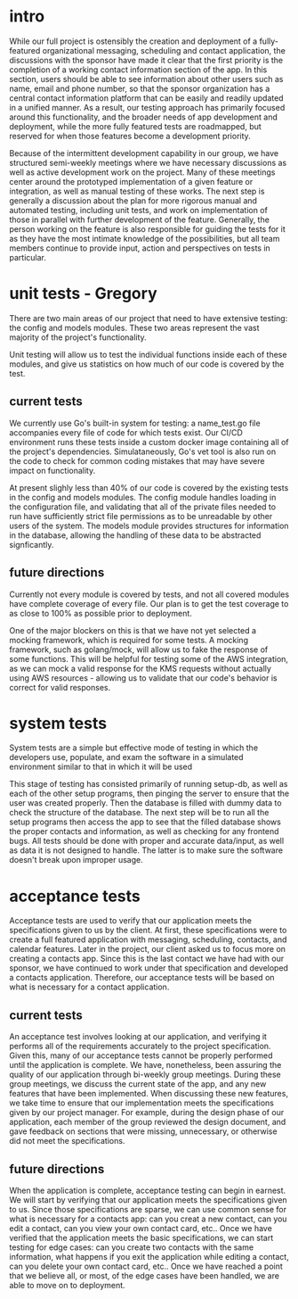 # intro
 While our full project is ostensibly the creation and deployment of a fully-featured organizational messaging, scheduling and contact application, the discussions with the sponsor have made it clear that the first priority is the completion of a working contact information section of the app. In this section, users should be able to see information about other users such as name, email and phone number, so that the sponsor organization has a central contact information platform that can be easily and readily updated in a unified manner. As a result, our testing approach has primarily focused around this functionality, and the broader needs of app development and deployment, while the more fully featured tests are roadmapped, but reserved for when those features become a development priority.

 Because of the intermittent development capability in our group, we have structured semi-weekly meetings where we have necessary discussions as well as active development work on the project. Many of these meetings center around the prototyped implementation of a given feature or integration, as well as manual testing of these works. The next step is generally a discussion about the plan for more rigorous manual and automated testing, including unit tests, and work on implementation of those in parallel with further development of the feature. Generally, the person working on the feature is also responsible for guiding the tests for it as they have the most intimate knowledge of the possibilities, but all team members continue to provide input, action and perspectives on tests in particular.

# unit tests - Gregory

There are two main areas of our project that need to have extensive testing: the config and models modules. These two areas represent the vast majority of the project's functionality. 

Unit testing will allow us to test the individual functions inside each of these modules, and give us statistics on how much of our code is covered by the test.

## current tests

We currently use Go's built-in system for testing: a name_test.go file accompanies every file of code for which tests exist. Our CI/CD environment runs these tests inside a custom docker image containing all of the project's dependencies. Simulataneously, Go's vet tool is also run on the code to check for common coding mistakes that may have severe impact on functionality.

At present slighly less than 40% of our code is covered by the existing tests in the config and models modules. The config module handles loading in the configuration file, and validating that all of the private files needed to run have sufficiently strict file permissions as to be unreadable by other users of the system. The models module provides structures for information in the database, allowing the handling of these data to be abstracted signficantly.

## future directions

Currently not every module is covered by tests, and not all covered modules have complete coverage of every file. Our plan is to get the test coverage to as close to 100% as possible prior to deployment.

One of the major blockers on this is that we have not yet selected a mocking framework, which is required for some tests. A mocking framework, such as golang/mock, will allow us to fake the response of some functions. This will be helpful for testing some of the AWS integration, as we can mock a valid response for the KMS requests without actually using AWS resources - allowing us to validate that our code's behavior is correct for valid responses.

# system tests

System tests are a simple but effective mode of testing in which the developers use, populate, and exam the software in a simulated environment similar to that in which it will be used

This stage of testing has consisted primarily of running setup-db, as well as each of the other setup programs, then pinging the server to ensure that the user was created properly. Then the database is filled with dummy data to check the structure of the database. The next step will be to run all the setup programs then access the app to see that the filled database shows the proper contacts and information, as well as checking for any frontend bugs. All tests should be done with proper and accurate data/input, as well as data it is not designed to handle. The latter is to make sure the software doesn't break upon improper usage.


# acceptance tests

Acceptance tests are used to verify that our application meets the specifications given to us by the client. At first, these specifications were to create a full featured application with messaging, scheduling, contacts, and calendar features. Later in the project, our client asked us to focus more on creating a contacts app. Since this is the last contact we have had with our sponsor, we have continued to work under that specification and developed a contacts application. Therefore, our acceptance tests will be based on what is necessary for a contact application.

## current tests

An acceptance test involves looking at our application, and verifying it performs all of the requirements accurately to the project specification. Given this, many of our acceptance tests cannot be properly performed until the application is complete. We have, nonetheless, been assuring the quality of our application through bi-weekly group meetings. During these group meetings, we discuss the current state of the app, and any new features that have been implemented. When discussing these new features, we take time to ensure that our implementation meets the specifications given by our project manager. For example, during the design phase of our application, each member of the group reviewed the design document, and gave feedback on sections that were missing, unnecessary, or otherwise did not meet the specifications.

## future directions

When the application is complete, acceptance testing can begin in earnest. We will start by verifying that our application meets the specifications given to us. Since those specifications are sparse, we can use common sense for what is necessary for a contacts app: can you creat a new contact, can you edit a contact, can you view your own contact card, etc.. Once we have verified that the application meets the basic specifications, we can start testing for edge cases: can you create two contacts with the same information, what happens if you exit the application while editing a contact, can you delete your own contact card, etc.. Once we have reached a point that we believe all, or most, of the edge cases have been handled, we are able to move on to deployment.

